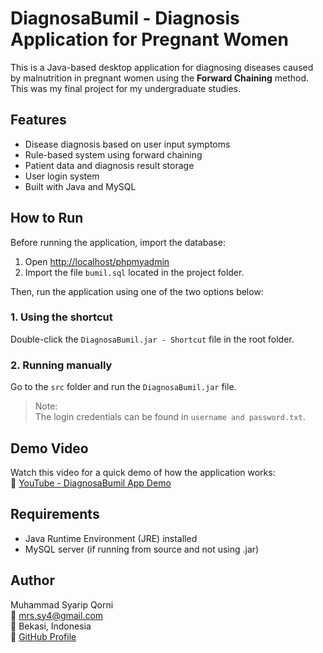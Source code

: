# DiagnosaBumil - Diagnosis Application for Pregnant Women

This is a Java-based desktop application for diagnosing diseases caused by malnutrition in pregnant women using the **Forward Chaining** method. This was my final project for my undergraduate studies.

## Features
- Disease diagnosis based on user input symptoms
- Rule-based system using forward chaining
- Patient data and diagnosis result storage
- User login system
- Built with Java and MySQL

## How to Run

Before running the application, import the database:

1. Open [http://localhost/phpmyadmin](http://localhost/phpmyadmin)
2. Import the file `bumil.sql` located in the project folder.

Then, run the application using one of the two options below:

### 1. Using the shortcut

Double-click the `DiagnosaBumil.jar - Shortcut` file in the root folder.

### 2. Running manually

Go to the `src` folder and run the `DiagnosaBumil.jar` file.

> Note:  
> The login credentials can be found in `username and password.txt`.

## Demo Video
Watch this video for a quick demo of how the application works:  
🎥 [YouTube - DiagnosaBumil App Demo](https://youtu.be/DSUy0Zu_Arc)

## Requirements
- Java Runtime Environment (JRE) installed
- MySQL server (if running from source and not using .jar)

## Author

Muhammad Syarip Qorni  
📧 mrs.sy4@gmail.com  
📍 Bekasi, Indonesia  
🔗 [GitHub Profile](https://github.com/nambi02)
